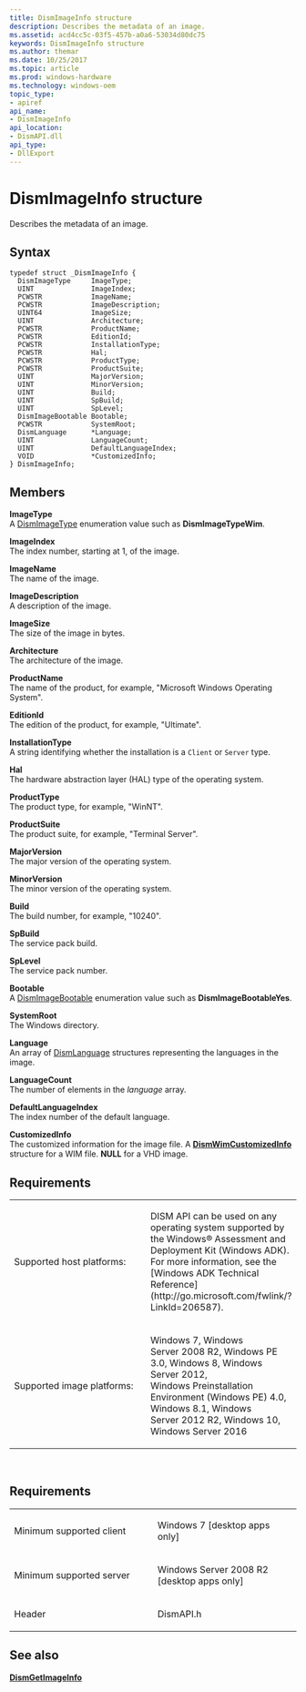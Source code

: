 ```yaml
---
title: DismImageInfo structure
description: Describes the metadata of an image.
ms.assetid: acd4cc5c-03f5-457b-a0a6-53034d80dc75
keywords: DismImageInfo structure
ms.author: themar
ms.date: 10/25/2017
ms.topic: article
ms.prod: windows-hardware
ms.technology: windows-oem
topic_type: 
- apiref
api_name: 
- DismImageInfo
api_location: 
- DismAPI.dll
api_type: 
- DllExport
---
```


# DismImageInfo structure


Describes the metadata of an image.

Syntax
---

```ManagedCPlusPlus
typedef struct _DismImageInfo {
  DismImageType     ImageType;
  UINT              ImageIndex;
  PCWSTR            ImageName;
  PCWSTR            ImageDescription;
  UINT64            ImageSize;
  UINT              Architecture;
  PCWSTR            ProductName;
  PCWSTR            EditionId;
  PCWSTR            InstallationType;
  PCWSTR            Hal;
  PCWSTR            ProductType;
  PCWSTR            ProductSuite;
  UINT              MajorVersion;
  UINT              MinorVersion;
  UINT              Build;
  UINT              SpBuild;
  UINT              SpLevel;
  DismImageBootable Bootable;
  PCWSTR            SystemRoot;
  DismLanguage      *Language;
  UINT              LanguageCount;
  UINT              DefaultLanguageIndex;
  VOID              *CustomizedInfo;
} DismImageInfo;
```

Members
----

**ImageType**  
A [DismImageType](dismimagetype-enumeration.md) enumeration value such as **DismImageTypeWim**.

**ImageIndex**  
The index number, starting at 1, of the image.

**ImageName**  
The name of the image.

**ImageDescription**  
A description of the image.

**ImageSize**  
The size of the image in bytes.

**Architecture**  
The architecture of the image.

**ProductName**  
The name of the product, for example, "Microsoft Windows Operating System".

**EditionId**  
The edition of the product, for example, "Ultimate".

**InstallationType**  
A string identifying whether the installation is a `Client` or `Server` type.

**Hal**  
The hardware abstraction layer (HAL) type of the operating system.

**ProductType**  
The product type, for example, "WinNT".

**ProductSuite**  
The product suite, for example, "Terminal Server".

**MajorVersion**  
The major version of the operating system.

**MinorVersion**  
The minor version of the operating system.

**Build**  
The build number, for example, "10240".

**SpBuild**  
The service pack build.

**SpLevel**  
The service pack number.

**Bootable**  
A [DismImageBootable](dismimagebootable-enumeration.md) enumeration value such as **DismImageBootableYes**.

**SystemRoot**  
The Windows directory.

**Language**  
An array of [DismLanguage](dismlanguage-structure.md) structures representing the languages in the image.

**LanguageCount**  
The number of elements in the *language* array.

**DefaultLanguageIndex**  
The index number of the default language.

**CustomizedInfo**  
The customized information for the image file. A [**DismWimCustomizedInfo**](dismwimcustomizedinfo-structure.md) structure for a WIM file. **NULL** for a VHD image.

## <span id="Requirements"></span><span id="requirements"></span><span id="REQUIREMENTS"></span>Requirements


<table>
<colgroup>
<col width="50%" />
<col width="50%" />
</colgroup>
<tbody>
<tr class="odd">
<td><p>Supported host platforms:</p></td>
<td><p>DISM API can be used on any operating system supported by the Windows® Assessment and Deployment Kit (Windows ADK). For more information, see the [Windows ADK Technical Reference](http://go.microsoft.com/fwlink/?LinkId=206587).</p></td>
</tr>
<tr class="even">
<td><p>Supported image platforms:</p></td>
<td><p>Windows 7, Windows Server 2008 R2, Windows PE 3.0, Windows 8, Windows Server 2012, Windows Preinstallation Environment (Windows PE) 4.0, Windows 8.1, Windows Server 2012 R2, Windows 10, Windows Server 2016</p></td>
</tr>
</tbody>
</table>

 

Requirements
---------

<table>
<colgroup>
<col width="50%" />
<col width="50%" />
</colgroup>
<tbody>
<tr class="odd">
<td><p>Minimum supported client</p></td>
<td><p>Windows 7 [desktop apps only]</p></td>
</tr>
<tr class="even">
<td><p>Minimum supported server</p></td>
<td><p>Windows Server 2008 R2 [desktop apps only]</p></td>
</tr>
<tr class="odd">
<td><p>Header</p></td>
<td>DismAPI.h</td>
</tr>
</tbody>
</table>

## <span id="see_also"></span>See also


[**DismGetImageInfo**](dismgetimageinfo-function.md)

 

 




